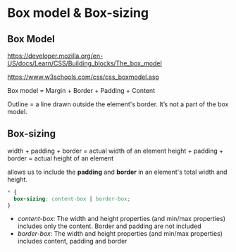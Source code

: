 # Box model & Box-sizing

## Box Model

https://developer.mozilla.org/en-US/docs/Learn/CSS/Building_blocks/The_box_model

https://www.w3schools.com/css/css_boxmodel.asp


Box model = Margin + Border + Padding + Content 

Outline = a line drawn outside the element's border. It’s not a part of the box model.



## Box-sizing

width + padding + border = actual width of an element
height + padding + border = actual height of an element

allows us to include the **padding** and **border** in an element's total width and height.

```css
* {
  box-sizing: content-box | border-box;
}
```

- *content-box*: The width and height properties (and min/max properties) includes only the content. Border and padding are not included
- *border-box*: The width and height properties (and min/max properties) includes content, padding and border